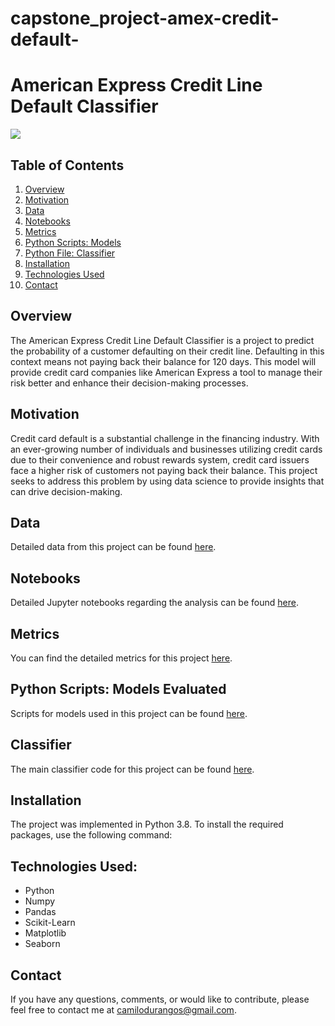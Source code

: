 # capstone_project-amex-credit-default-
# American Express Credit Line Default Classifier
[![](https://img.shields.io/badge/Python-3.8-blue)](#) 

## Table of Contents
1. [Overview](#overview)
2. [Motivation](#motivation)
3. [Data](#data)
4. [Notebooks](#notebooks)
5. [Metrics](#metrics)
6. [Python Scripts: Models](#python-scripts-models)
7. [Python File: Classifier](#python-file-classifier)
8. [Installation](#installation)
9. [Technologies Used](#technologies-used)
10. [Contact](#contact)

## Overview
The American Express Credit Line Default Classifier is a project to predict the probability of a customer defaulting on their credit line. Defaulting in this context means not paying back their balance for 120 days. This model will provide credit card companies like American Express a tool to manage their risk better and enhance their decision-making processes.

## Motivation
Credit card default is a substantial challenge in the financing industry. With an ever-growing number of individuals and businesses utilizing credit cards due to their convenience and robust rewards system, credit card issuers face a higher risk of customers not paying back their balance. This project seeks to address this problem by using data science to provide insights that can drive decision-making.

## Data
Detailed data from this project can be found [here](Project-2-AmEx-Credit-Card-Default-/data/).

## Notebooks
Detailed Jupyter notebooks regarding the analysis can be found [here](Project-2-AmEx-Credit-Card-Default-/notebooks/).

## Metrics
You can find the detailed metrics for this project [here](Project-2-AmEx-Credit-Card-Default-/metrics/).

## Python Scripts: Models Evaluated
Scripts for models used in this project can be found [here](Project-2-AmEx-Credit-Card-Default-/scripts/models.py/).

## Classifier
The main classifier code for this project can be found [here](Project-2-AmEx-Credit-Card-Default-/scripts/classifier.py).

## Installation
The project was implemented in Python 3.8. To install the required packages, use the following command:


## Technologies Used:
- Python
- Numpy
- Pandas
- Scikit-Learn
- Matplotlib
- Seaborn

## Contact
If you have any questions, comments, or would like to contribute, please feel free to contact me at camilodurangos@gmail.com.
